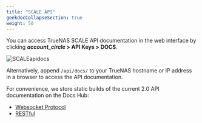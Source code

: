 ```yaml
---
title: "SCALE API"
geekdocCollapseSection: true
weight: 50
---
```


You can access TrueNAS SCALE API documentation in the web interface by clicking **<i class="material-icons" aria-hidden="true">account_circle</i> > API Keys > DOCS**.

![SCALEapidocs](/images/SCALE/SCALEapidocs.png "API Docs location")

Alternatively, append `/api/docs/` to your TrueNAS hostname or IP address in a browser to access the API documentation.

For convenience, we store static builds of the current 2.0 API documentation on the Docs Hub:
* [Websocket Protocol](/api/scale_websocket_api.html)
* [RESTful](/api/scale_rest_api.html)
